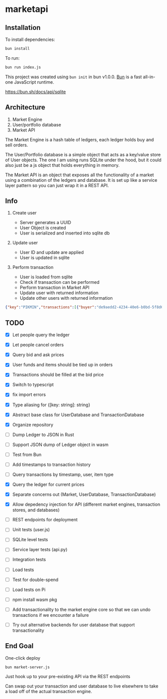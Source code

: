 # marketapi

## Installation

To install dependencies:

```bash
bun install
```

To run:

```bash
bun run index.js
```

This project was created using `bun init` in bun v1.0.0. [Bun](https://bun.sh) is a fast all-in-one JavaScript runtime.

https://bun.sh/docs/api/sqlite

## Architecture

1. Market Engine
2. User/portfolio database
3. Market API

The Market Engine is a hash table of ledgers, each ledger holds buy and sell orders. 

The User/Portfolio database is a simple object that acts as a key/value store of User objects. The one I am using runs SQLite under the hood, but it could also just be a js object that holds everything in memory.

The Market API is an object that exposes all the functionality of a market using a combination of the ledgers and database. It is set up like a service layer pattern so you can just wrap it in a REST API.

## Info

1. Create user

    - Server generates a UUID
    - User Object is created
    - User is serialized and inserted into sqlite db

2. Update user

    - User ID and update are applied
    - User is updated in sqlite

3. Perform transaction

    - User is loaded from sqlite
    - Check if transaction can be performed
    - Perform transaction in Market API
    - Update user with returned information
    - Update other users with returned information

```json
{"key":"PIKMIN","transactions":[{"buyer":"de9aedd2-4234-40e6-b0bd-5f8d64d9e6d1","seller":"b33c6339-af33-420d-9f97-b08bd44e95ba","amount":8,"price_per":2.5}],"to_update":[{"id":"a3de2f18-fbae-4d58-a53c-c2bce79c723c","user_id":"b33c6339-af33-420d-9f97-b08bd44e95ba","kind":"SELL","amount":2,"price_per":2.5}],"created":null}
```

## TODO

- [x] Let people query the ledger
- [x] Let people cancel orders
- [x] Query bid and ask prices
- [x] User funds and items should be tied up in orders
- [x] Transactions should be filled at the bid price

- [x] Switch to typescript
- [x] fix import errors
- [x] Type aliasing for {[key: string]: string}
- [x] Abstract base class for UserDatabase and TransactionDatabase
- [x] Organize repository

- [ ] Dump Ledger to JSON in Rust
- [ ] Support JSON dump of Ledger object in wasm
- [ ] Test from Bun

- [ ] Add timestamps to transaction history
- [ ] Query transactions by timestamp, user, item type
- [x] Query the ledger for current prices

- [x] Separate concerns out (Market, UserDatabase, TransactionDatabase)
- [x] Allow depedency injection for API (different market engines, transaction stores, and databases)
- [ ] REST endpoints for deployment

- [ ] Unit tests (user.js)
- [ ] SQLite level tests
- [ ] Service layer tests (api.py)
- [ ] Integration tests
- [ ] Load tests
- [ ] Test for double-spend
- [ ] Load tests on Pi
- [ ] npm install wasm pkg

- [ ] Add transactionality to the market engine core so that we can undo transactions if we encounter a failure
- [ ] Try out alternative backends for user database that support transactionality


## End Goal

One-click deploy

```shell
bun market-server.js
```

Just hook up to your pre-existing API via the REST endpoints

Can swap out your transaction and user database to live elsewhere to take a load off of the actual transaction engine.
